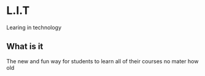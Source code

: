 # L.I.T 
Learing in technology 

## What is it
The new and fun way for students to learn all of their courses no mater how old

